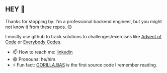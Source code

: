 ## HEY 👋

Thanks for stopping by. I'm a professional backend engineer, but you might not know it from these repos. 😉

I mostly use github to track solutions to challenges/exercises like [Advent of Code](https://adventofcode.com) or [Everybody Codes](https://everybody.codes).

- 📫 How to reach me: [linkedin](https://www.linkedin.com/in/derek-ratcliff-49b23635/)
- 😄 Pronouns: he/him
- ⚡ Fun fact: [GORILLA.BAS](https://en.wikipedia.org/wiki/Gorillas_(video_game)) is the first source code I remember reading.
